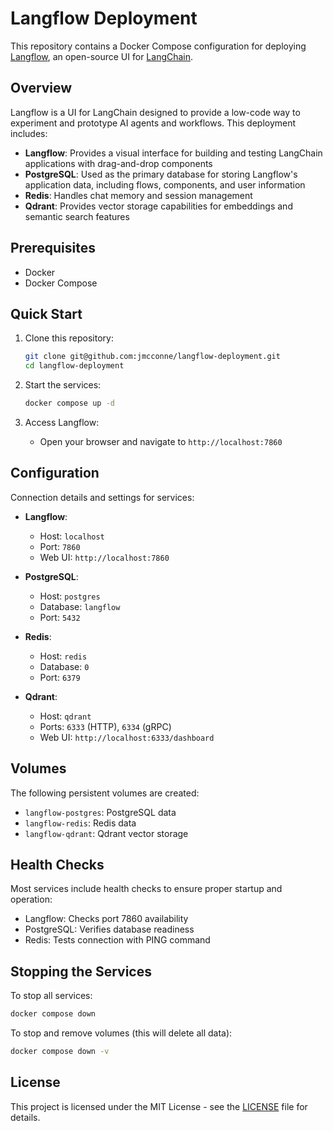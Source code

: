 # Langflow Deployment

This repository contains a Docker Compose configuration for deploying [Langflow](https://github.com/langflow-ai/langflow), an open-source UI for [LangChain](https://github.com/langchain-ai/langchain).

## Overview

Langflow is a UI for LangChain designed to provide a low-code way to experiment and prototype AI agents and workflows. This deployment includes:

- **Langflow**: Provides a visual interface for building and testing LangChain applications with drag-and-drop components
- **PostgreSQL**: Used as the primary database for storing Langflow's application data, including flows, components, and user information
- **Redis**: Handles chat memory and session management
- **Qdrant**: Provides vector storage capabilities for embeddings and semantic search features

## Prerequisites

- Docker
- Docker Compose

## Quick Start

1. Clone this repository:
   ```bash
   git clone git@github.com:jmcconne/langflow-deployment.git
   cd langflow-deployment
   ```

2. Start the services:
   ```bash
   docker compose up -d
   ```

3. Access Langflow:
   - Open your browser and navigate to `http://localhost:7860`

## Configuration

Connection details and settings for services:

- **Langflow**:
  - Host: `localhost`
  - Port: `7860`
  - Web UI: `http://localhost:7860`

- **PostgreSQL**:
  - Host: `postgres`
  - Database: `langflow`
  - Port: `5432`

- **Redis**:
  - Host: `redis`
  - Database: `0`
  - Port: `6379`

- **Qdrant**:
  - Host: `qdrant`
  - Ports: `6333` (HTTP), `6334` (gRPC)
  - Web UI: `http://localhost:6333/dashboard`

## Volumes

The following persistent volumes are created:
- `langflow-postgres`: PostgreSQL data
- `langflow-redis`: Redis data
- `langflow-qdrant`: Qdrant vector storage

## Health Checks

Most services include health checks to ensure proper startup and operation:
- Langflow: Checks port 7860 availability
- PostgreSQL: Verifies database readiness
- Redis: Tests connection with PING command

## Stopping the Services

To stop all services:
```bash
docker compose down
```

To stop and remove volumes (this will delete all data):
```bash
docker compose down -v
```

## License

This project is licensed under the MIT License - see the [LICENSE](LICENSE) file for details. 